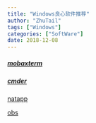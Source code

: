 ```yaml
---
title: "Windows良心软件推荐"
author: "ZhuTail"
tags: ["Windows"]
categories: ["SoftWare"]
date: 2018-12-08
---
```


##### [mobaxterm](https://mobaxterm.mobatek.net/)

##### [cmder](https://www.jianshu.com/p/0e7c595fe1f2)

[natapp](https://natapp.cn/)

[obs](https://obsproject.com)